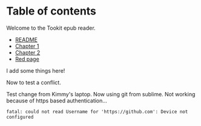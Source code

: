 Table of contents
=================

Welcome to the Tookit epub reader.

* [README](README.html)
* [Chapter 1](Chapter01.html)
* [Chapter 2](Chapter02.html)
* [Red page](Red_page.html)

I add some things here!

Now to test a conflict.

Test change from Kimmy's laptop. Now using git from sublime. Not working because of https based authentication... 

    fatal: could not read Username for 'https://github.com': Device not configured
